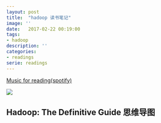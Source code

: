 ```yaml
---
layout: post
title:  "hadoop 读书笔记"
image: ''
date:   2017-02-22 00:19:00
tags:
- hadoop
description: ''
categories:
- readings
serie: readings
---
```



<p class="music-read"><a href="https://y.qq.com/portal/song/5237810_num.html?ADTAG=h5_playsong&no_redirect=1">Music for reading(spotify)</a></p>

<img src="/land-ml/assets/img/hadoop/hadoop.jpeg">

## Hadoop: The Definitive Guide 思维导图

<img src="/land-ml/assets/img/hadoop/mm_hadoop_the_definitive_guide.png" alt="">
